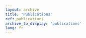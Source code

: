 ```yaml
---
layout: archive
title: "Publications"
ref: publications
archive_to_display: 'publications'
lang: fr
---
```

